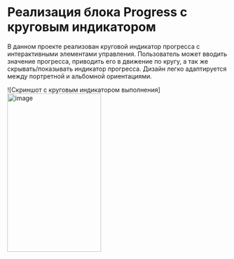 # Реализация блока Progress с круговым индикатором

В данном проекте реализован круговой индикатор прогресса с интерактивными элементами управления. Пользователь может вводить значение прогресса, приводить его в движение по кругу, а так же скрывать/показывать индикатор прогресса.
Дизайн легко адаптируется между портретной и альбомной ориентациями.

![Скриншот с круговым индикатором выполнения]<img width="214" height="362" alt="image" src="https://github.com/user-attachments/assets/836b2759-bd1b-449c-a738-ababb3bf0710" />
